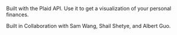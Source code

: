 Built with the Plaid API. Use it to get a visualization of your personal finances. 

Built in Collaboration with Sam Wang, Shail Shetye, and Albert Guo. 


